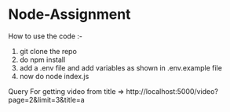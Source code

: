 # Node-Assignment

How to use the code :-
  1. git clone the repo
  2. do npm install
  3. add a .env file and add variables as shown in .env.example file
  4. now do node index.js

Query For getting video from title =>  http://localhost:5000/video?page=2&limit=3&title=a  
